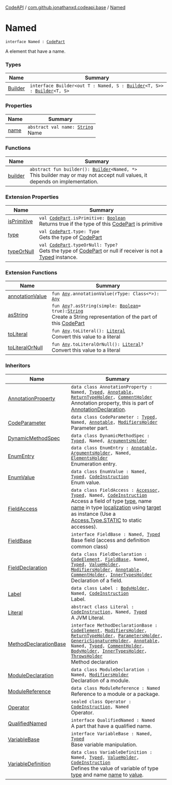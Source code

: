 [CodeAPI](../../index.md) / [com.github.jonathanxd.codeapi.base](../index.md) / [Named](.)

# Named

`interface Named : `[`CodePart`](../../com.github.jonathanxd.codeapi/-code-part/index.md)

A element that have a name.

### Types

| Name | Summary |
|---|---|
| [Builder](-builder/index.md) | `interface Builder<out T : Named, S : `[`Builder`](-builder/index.md)`<T, S>> : `[`Builder`](../../com.github.jonathanxd.codeapi.builder/-builder/index.md)`<T, S>` |

### Properties

| Name | Summary |
|---|---|
| [name](name.md) | `abstract val name: `[`String`](https://kotlinlang.org/api/latest/jvm/stdlib/kotlin/-string/index.html)<br>Name |

### Functions

| Name | Summary |
|---|---|
| [builder](builder.md) | `abstract fun builder(): `[`Builder`](-builder/index.md)`<Named, *>`<br>This builder may or may not accept null values, it depends on implementation. |

### Extension Properties

| Name | Summary |
|---|---|
| [isPrimitive](../../com.github.jonathanxd.codeapi/is-primitive.md) | `val `[`CodePart`](../../com.github.jonathanxd.codeapi/-code-part/index.md)`.isPrimitive: `[`Boolean`](https://kotlinlang.org/api/latest/jvm/stdlib/kotlin/-boolean/index.html)<br>Returns true if the type of this [CodePart](../../com.github.jonathanxd.codeapi/-code-part/index.md) is primitive |
| [type](../../com.github.jonathanxd.codeapi/type.md) | `val `[`CodePart`](../../com.github.jonathanxd.codeapi/-code-part/index.md)`.type: Type`<br>Gets the type of [CodePart](../../com.github.jonathanxd.codeapi/-code-part/index.md) |
| [typeOrNull](../../com.github.jonathanxd.codeapi/type-or-null.md) | `val `[`CodePart`](../../com.github.jonathanxd.codeapi/-code-part/index.md)`.typeOrNull: Type?`<br>Gets the type of [CodePart](../../com.github.jonathanxd.codeapi/-code-part/index.md) or null if receiver is not a [Typed](../-typed/index.md) instance. |

### Extension Functions

| Name | Summary |
|---|---|
| [annotationValue](../../com.github.jonathanxd.codeapi.util.conversion/kotlin.-any/annotation-value.md) | `fun `[`Any`](https://kotlinlang.org/api/latest/jvm/stdlib/kotlin/-any/index.html)`.annotationValue(rType: Class<*>): `[`Any`](https://kotlinlang.org/api/latest/jvm/stdlib/kotlin/-any/index.html) |
| [asString](../../com.github.jonathanxd.codeapi.util/kotlin.-any/as-string.md) | `fun `[`Any`](https://kotlinlang.org/api/latest/jvm/stdlib/kotlin/-any/index.html)`?.asString(simple: `[`Boolean`](https://kotlinlang.org/api/latest/jvm/stdlib/kotlin/-boolean/index.html)` = true): `[`String`](https://kotlinlang.org/api/latest/jvm/stdlib/kotlin/-string/index.html)<br>Create a String representation of the part of this [CodePart](../../com.github.jonathanxd.codeapi/-code-part/index.md) |
| [toLiteral](../../com.github.jonathanxd.codeapi.util.conversion/kotlin.-any/to-literal.md) | `fun `[`Any`](https://kotlinlang.org/api/latest/jvm/stdlib/kotlin/-any/index.html)`.toLiteral(): `[`Literal`](../../com.github.jonathanxd.codeapi.literal/-literal/index.md)<br>Convert this value to a literal |
| [toLiteralOrNull](../../com.github.jonathanxd.codeapi.util.conversion/kotlin.-any/to-literal-or-null.md) | `fun `[`Any`](https://kotlinlang.org/api/latest/jvm/stdlib/kotlin/-any/index.html)`.toLiteralOrNull(): `[`Literal`](../../com.github.jonathanxd.codeapi.literal/-literal/index.md)`?`<br>Convert this value to a literal |

### Inheritors

| Name | Summary |
|---|---|
| [AnnotationProperty](../-annotation-property/index.md) | `data class AnnotationProperty : Named, `[`Typed`](../-typed/index.md)`, `[`Annotable`](../-annotable/index.md)`, `[`ReturnTypeHolder`](../-return-type-holder/index.md)`, `[`CommentHolder`](../../com.github.jonathanxd.codeapi.base.comment/-comment-holder/index.md)<br>Annotation property, this is part of [AnnotationDeclaration](../-annotation-declaration/index.md). |
| [CodeParameter](../-code-parameter/index.md) | `data class CodeParameter : `[`Typed`](../-typed/index.md)`, Named, `[`Annotable`](../-annotable/index.md)`, `[`ModifiersHolder`](../-modifiers-holder/index.md)<br>Parameter part. |
| [DynamicMethodSpec](../../com.github.jonathanxd.codeapi.common/-dynamic-method-spec/index.md) | `data class DynamicMethodSpec : `[`Typed`](../-typed/index.md)`, Named, `[`ArgumentsHolder`](../-arguments-holder/index.md) |
| [EnumEntry](../-enum-entry/index.md) | `data class EnumEntry : `[`Annotable`](../-annotable/index.md)`, `[`ArgumentsHolder`](../-arguments-holder/index.md)`, Named, `[`ElementsHolder`](../-elements-holder/index.md)<br>Enumeration entry. |
| [EnumValue](../-enum-value/index.md) | `data class EnumValue : Named, `[`Typed`](../-typed/index.md)`, `[`CodeInstruction`](../../com.github.jonathanxd.codeapi/-code-instruction.md)<br>Enum value. |
| [FieldAccess](../-field-access/index.md) | `data class FieldAccess : `[`Accessor`](../-accessor/index.md)`, `[`Typed`](../-typed/index.md)`, Named, `[`CodeInstruction`](../../com.github.jonathanxd.codeapi/-code-instruction.md)<br>Access a field of type [type](../-field-access/type.md), name [name](../-field-access/name.md) in type [localization](../-field-access/localization.md) using [target](../-field-access/target.md) as instance (Use a [Access.Type.STATIC](#) to static accesses). |
| [FieldBase](../-field-base/index.md) | `interface FieldBase : Named, `[`Typed`](../-typed/index.md)<br>Base field (access and definition common class) |
| [FieldDeclaration](../-field-declaration/index.md) | `data class FieldDeclaration : `[`CodeElement`](../../com.github.jonathanxd.codeapi/-code-element.md)`, `[`FieldBase`](../-field-base/index.md)`, Named, `[`Typed`](../-typed/index.md)`, `[`ValueHolder`](../-value-holder/index.md)`, `[`ModifiersHolder`](../-modifiers-holder/index.md)`, `[`Annotable`](../-annotable/index.md)`, `[`CommentHolder`](../../com.github.jonathanxd.codeapi.base.comment/-comment-holder/index.md)`, `[`InnerTypesHolder`](../-inner-types-holder/index.md)<br>Declaration of a field. |
| [Label](../-label/index.md) | `data class Label : `[`BodyHolder`](../-body-holder/index.md)`, Named, `[`CodeInstruction`](../../com.github.jonathanxd.codeapi/-code-instruction.md)<br>Label. |
| [Literal](../../com.github.jonathanxd.codeapi.literal/-literal/index.md) | `abstract class Literal : `[`CodeInstruction`](../../com.github.jonathanxd.codeapi/-code-instruction.md)`, Named, `[`Typed`](../-typed/index.md)<br>A JVM Literal. |
| [MethodDeclarationBase](../-method-declaration-base/index.md) | `interface MethodDeclarationBase : `[`CodeElement`](../../com.github.jonathanxd.codeapi/-code-element.md)`, `[`ModifiersHolder`](../-modifiers-holder/index.md)`, `[`ReturnTypeHolder`](../-return-type-holder/index.md)`, `[`ParametersHolder`](../-parameters-holder/index.md)`, `[`GenericSignatureHolder`](../-generic-signature-holder/index.md)`, `[`Annotable`](../-annotable/index.md)`, Named, `[`Typed`](../-typed/index.md)`, `[`CommentHolder`](../../com.github.jonathanxd.codeapi.base.comment/-comment-holder/index.md)`, `[`BodyHolder`](../-body-holder/index.md)`, `[`InnerTypesHolder`](../-inner-types-holder/index.md)`, `[`ThrowsHolder`](../-throws-holder/index.md)<br>Method declaration |
| [ModuleDeclaration](../-module-declaration/index.md) | `data class ModuleDeclaration : Named, `[`ModifiersHolder`](../-modifiers-holder/index.md)<br>Declaration of a module. |
| [ModuleReference](../-module-reference/index.md) | `data class ModuleReference : Named`<br>Reference to a module or a package. |
| [Operator](../../com.github.jonathanxd.codeapi.operator/-operator/index.md) | `sealed class Operator : `[`CodeInstruction`](../../com.github.jonathanxd.codeapi/-code-instruction.md)`, Named`<br>Operator. |
| [QualifiedNamed](../-qualified-named/index.md) | `interface QualifiedNamed : Named`<br>A part that have a qualified name. |
| [VariableBase](../-variable-base/index.md) | `interface VariableBase : Named, `[`Typed`](../-typed/index.md)<br>Base variable manipulation. |
| [VariableDefinition](../-variable-definition/index.md) | `data class VariableDefinition : Named, `[`Typed`](../-typed/index.md)`, `[`ValueHolder`](../-value-holder/index.md)`, `[`CodeInstruction`](../../com.github.jonathanxd.codeapi/-code-instruction.md)<br>Defines the value of variable of type [type](../-variable-definition/type.md) and name [name](../-variable-definition/name.md) to [value](../-variable-definition/value.md). |
